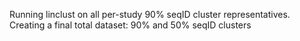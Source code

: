 Running linclust on all per-study 90% seqID cluster representatives.
Creating a final total dataset: 90% and 50% seqID clusters